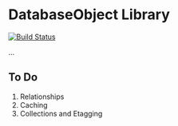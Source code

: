 # DatabaseObject Library

[![Build Status](https://travis-ci.org/activecollab/databaseobject.svg?branch=master)](https://travis-ci.org/activecollab/databaseobject)

…

## To Do

1. Relationships
2. Caching
3. Collections and Etagging

